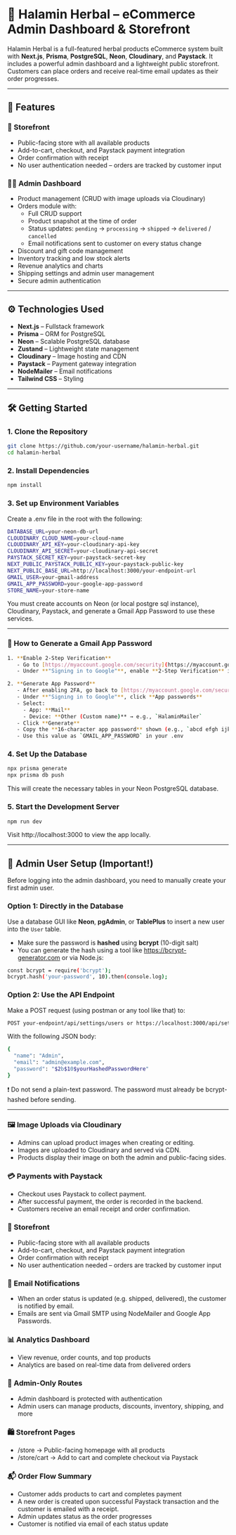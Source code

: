 # 🌿 Halamin Herbal – eCommerce Admin Dashboard & Storefront

Halamin Herbal is a full-featured herbal products eCommerce system built with **Next.js**, **Prisma**, **PostgreSQL**, **Neon**, **Cloudinary**, and **Paystack**. It includes a powerful admin dashboard and a lightweight public storefront. Customers can place orders and receive real-time email updates as their order progresses.

---

## 🚀 Features

### 🛒 Storefront
- Public-facing store with all available products
- Add-to-cart, checkout, and Paystack payment integration
- Order confirmation with receipt
- No user authentication needed – orders are tracked by customer input

### 🧑‍💼 Admin Dashboard
- Product management (CRUD with image uploads via Cloudinary)
- Orders module with:
  - Full CRUD support
  - Product snapshot at the time of order
  - Status updates: `pending` → `processing` → `shipped` → `delivered` / `cancelled`
  - Email notifications sent to customer on every status change
- Discount and gift code management
- Inventory tracking and low stock alerts
- Revenue analytics and charts
- Shipping settings and admin user management
- Secure admin authentication

---

## ⚙️ Technologies Used

- **Next.js** – Fullstack framework
- **Prisma** – ORM for PostgreSQL
- **Neon** – Scalable PostgreSQL database
- **Zustand** – Lightweight state management
- **Cloudinary** – Image hosting and CDN
- **Paystack** – Payment gateway integration
- **NodeMailer** – Email notifications
- **Tailwind CSS** – Styling

---

## 🛠️ Getting Started

### 1. Clone the Repository

```bash
git clone https://github.com/your-username/halamin-herbal.git
cd halamin-herbal
```

### 2. Install Dependencies

```bash
npm install
```

### 3. Set up Environment Variables
Create a .env file in the root with the following:
```bash
DATABASE_URL=your-neon-db-url
CLOUDINARY_CLOUD_NAME=your-cloud-name
CLOUDINARY_API_KEY=your-cloudinary-api-key
CLOUDINARY_API_SECRET=your-cloudinary-api-secret
PAYSTACK_SECRET_KEY=your-paystack-secret-key
NEXT_PUBLIC_PAYSTACK_PUBLIC_KEY=your-paystack-public-key
NEXT_PUBLIC_BASE_URL=http://localhost:3000/your-endpoint-url
GMAIL_USER=your-gmail-address
GMAIL_APP_PASSWORD=your-google-app-password
STORE_NAME=your-store-name
```
You must create accounts on Neon (or local postgre sql instance), Cloudinary, Paystack, and generate a Gmail App Password to use these services.

---

### 🔐 How to Generate a Gmail App Password
```bash
1. **Enable 2-Step Verification**
   - Go to [https://myaccount.google.com/security](https://myaccount.google.com/security)
   - Under **"Signing in to Google"**, enable **2-Step Verification** if not already enabled.

2. **Generate App Password**
   - After enabling 2FA, go back to [https://myaccount.google.com/security](https://myaccount.google.com/security)
   - Under **"Signing in to Google"**, click **App passwords**
   - Select:
     - App: **Mail**
     - Device: **Other (Custom name)** → e.g., `HalaminMailer`
   - Click **Generate**
   - Copy the **16-character app password** shown (e.g., `abcd efgh ijkl mnop`)
   - Use this value as `GMAIL_APP_PASSWORD` in your .env
```

### 4. Set Up the Database

```bash
npx prisma generate
npx prisma db push
```
This will create the necessary tables in your Neon PostgreSQL database.

### 5. Start the Development Server

```bash
npm run dev
```
Visit http://localhost:3000 to view the app locally.

---

## 👤 Admin User Setup (Important!)

Before logging into the admin dashboard, you need to manually create your first admin user.

### Option 1: Directly in the Database
Use a database GUI like **Neon**, **pgAdmin**, or **TablePlus** to insert a new user into the `User` table.

- Make sure the password is **hashed** using **bcrypt** (10-digit salt)
- You can generate the hash using a tool like https://bcrypt-generator.com or via Node.js:

```bash
const bcrypt = require('bcrypt');
bcrypt.hash('your-password', 10).then(console.log);
```
### Option 2: Use the API Endpoint
Make a POST request (using postman or any tool like that) to:
```bash
POST your-endpoint/api/settings/users or https://localhost:3000/api/settings/users
```
With the following JSON body:
```bash
{
  "name": "Admin",
  "email": "admin@example.com",
  "password": "$2b$10$yourHashedPasswordHere"
}
```
❗ Do not send a plain-text password. The password must already be bcrypt-hashed before sending.

---

### 🖼 Image Uploads via Cloudinary
- Admins can upload product images when creating or editing.
- Images are uploaded to Cloudinary and served via CDN.
- Products display their image on both the admin and public-facing sides.

### 💳 Payments with Paystack
- Checkout uses Paystack to collect payment.
- After successful payment, the order is recorded in the backend.
- Customers receive an email receipt and order confirmation.

### 🛒 Storefront
- Public-facing store with all available products
- Add-to-cart, checkout, and Paystack payment integration
- Order confirmation with receipt
- No user authentication needed – orders are tracked by customer input

### 📧 Email Notifications
- When an order status is updated (e.g. shipped, delivered), the customer is notified by email.
- Emails are sent via Gmail SMTP using NodeMailer and Google App Passwords.

### 📊 Analytics Dashboard
- View revenue, order counts, and top products
- Analytics are based on real-time data from delivered orders

### 🔐 Admin-Only Routes
- Admin dashboard is protected with authentication
- Admin users can manage products, discounts, inventory, shipping, and more

### 🛍️ Storefront Pages
- /store → Public-facing homepage with all products
- /store/cart → Add to cart and complete checkout via Paystack

### 📬 Order Flow Summary
- Customer adds products to cart and completes payment
- A new order is created upon successful Paystack transaction and the customer is emailed with a receipt.
- Admin updates status as the order progresses
- Customer is notified via email of each status update
